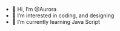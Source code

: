 - 👋 Hi, I’m @Aurora
- 👀 I’m interested in coding, and designing
- 🌱 I’m currently learning Java Script


<!---
AuroraMKT/AuroraMKT is a ✨ special ✨ repository because its `README.md` (this file) appears on your GitHub profile.
You can click the Preview link to take a look at your changes.
--->
